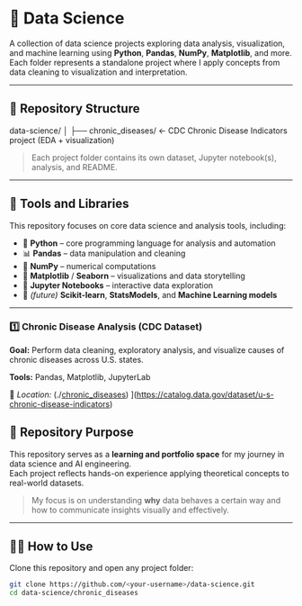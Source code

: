# 🧠 Data Science

A collection of data science projects exploring data analysis, visualization, and machine learning using **Python**, **Pandas**, **NumPy**, **Matplotlib**, and more.  
Each folder represents a standalone project where I apply concepts from data cleaning to visualization and interpretation.

---

## 📂 Repository Structure

data-science/
│
├── chronic_diseases/ ← CDC Chronic Disease Indicators project (EDA + visualization)


> Each project folder contains its own dataset, Jupyter notebook(s), analysis, and README.

---

## 🧰 Tools and Libraries

This repository focuses on core data science and analysis tools, including:

- 🐍 **Python** – core programming language for analysis and automation  
- 📊 **Pandas** – data manipulation and cleaning  
- 🔢 **NumPy** – numerical computations  
- 🎨 **Matplotlib** / **Seaborn** – visualizations and data storytelling  
- 🧮 **Jupyter Notebooks** – interactive data exploration  
- 🤖 *(future)* **Scikit-learn**, **StatsModels**, and **Machine Learning models**

---

### 1️⃣ Chronic Disease Analysis (CDC Dataset)
**Goal:** Perform data cleaning, exploratory analysis, and visualize causes of chronic diseases across U.S. states.

**Tools:** Pandas, Matplotlib, JupyterLab

📍 *Location:* (./[chronic_diseases](https://catalog.data.gov/dataset/u-s-chronic-disease-indicators))
](https://catalog.data.gov/dataset/u-s-chronic-disease-indicators)


## 🎯 Repository Purpose

This repository serves as a **learning and portfolio space** for my journey in data science and AI engineering.  
Each project reflects hands-on experience applying theoretical concepts to real-world datasets.

> My focus is on understanding **why** data behaves a certain way and how to communicate insights visually and effectively.

---

## 🧑‍💻 How to Use

Clone this repository and open any project folder:

```bash
git clone https://github.com/<your-username>/data-science.git
cd data-science/chronic_diseases



